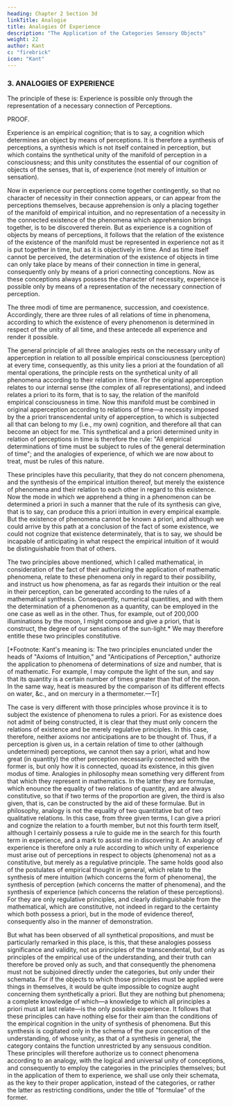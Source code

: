 ```yaml
---
heading: Chapter 2 Section 3d
linkTitle: Analogie
title: Analogies Of Experience
description: "The Application of the Categories Sensory Objects"
weight: 22
author: Kant
c: "firebrick"
icon: "Kant"
---
```




### 3. ANALOGIES OF EXPERIENCE

The principle of these is: Experience is possible only through the representation of a necessary connection of Perceptions.

PROOF.

Experience is an empirical cognition; that is to say, a cognition which determines an object by means of perceptions. It is therefore a synthesis of perceptions, a synthesis which is not itself contained in perception, but which contains the synthetical unity of the manifold of perception in a consciousness; and this unity constitutes the essential of our cognition of objects of the senses, that is, of experience (not merely of intuition or sensation). 

Now in experience our perceptions come together contingently, so that no character of necessity in their connection appears, or can appear from the perceptions themselves, because apprehension is only a placing together of the manifold of empirical intuition, and no representation of a necessity in the connected existence of the phenomena which apprehension brings together, is to be discovered therein. But as experience is a cognition of objects by means of perceptions, it follows that the relation of the existence of the existence of the manifold must be represented in experience not as it is put together in time, but as it is objectively in time. And as time itself cannot be perceived, the determination of the existence of objects in time can only take place by means of their connection in time in general, consequently only by means of a priori connecting conceptions. Now as these conceptions always possess the character of necessity, experience is possible only by means of a representation of the necessary connection of perception.

The three modi of time are permanence, succession, and coexistence. Accordingly, there are three rules of all relations of time in phenomena, according to which the existence of every phenomenon is determined in respect of the unity of all time, and these antecede all experience and render it possible.

The general principle of all three analogies rests on the necessary unity of apperception in relation to all possible empirical consciousness (perception) at every time, consequently, as this unity lies a priori at the foundation of all mental operations, the principle rests on the synthetical unity of all phenomena according to their relation in time. For the original apperception relates to our internal sense (the complex of all representations), and indeed relates a priori to its form, that is to say, the relation of the manifold empirical consciousness in time. Now this manifold must be combined in original apperception according to relations of time—a necessity imposed by the a priori transcendental unity of apperception, to which is subjected all that can belong to my (i.e., my own) cognition, and therefore all that can become an object for me. This synthetical and a priori determined unity in relation of perceptions in time is therefore the rule: "All empirical determinations of time must be subject to rules of the general determination of time"; and the analogies of experience, of which we are now about to treat, must be rules of this nature.

These principles have this peculiarity, that they do not concern phenomena, and the synthesis of the empirical intuition thereof, but merely the existence of phenomena and their relation to each other in regard to this existence. Now the mode in which we apprehend a thing in a phenomenon can be determined a priori in such a manner that the rule of its synthesis can give, that is to say, can produce this a priori intuition in every empirical example. But the existence of phenomena cannot be known a priori, and although we could arrive by this path at a conclusion of the fact of some existence, we could not cognize that existence determinately, that is to say, we should be incapable of anticipating in what respect the empirical intuition of it would be distinguishable from that of others.

The two principles above mentioned, which I called mathematical, in consideration of the fact of their authorizing the application of mathematic phenomena, relate to these phenomena only in regard to their possibility, and instruct us how phenomena, as far as regards their intuition or the real in their perception, can be generated according to the rules of a mathematical synthesis. Consequently, numerical quantities, and with them the determination of a phenomenon as a quantity, can be employed in the one case as well as in the other. Thus, for example, out of 200,000 illuminations by the moon, I might compose and give a priori, that is construct, the degree of our sensations of the sun-light.* We may therefore entitle these two principles constitutive.

   [*Footnote: Kant's meaning is: The two principles enunciated under
the heads of "Axioms of Intuition," and "Anticipations of Perception,"
authorize the application to phenomena of determinations of size and
number, that is of mathematic. For example, I may compute the light of
the sun, and say that its quantity is a certain number of times
greater than that of the moon. In the same way, heat is measured by the
comparison of its different effects on water, &c., and on mercury in a
thermometer.—Tr]

The case is very different with those principles whose province it is to subject the existence of phenomena to rules a priori. For as existence does not admit of being constructed, it is clear that they must only concern the relations of existence and be merely regulative principles. In this case, therefore, neither axioms nor anticipations are to be thought of. Thus, if a perception is given us, in a certain relation of time to other (although undetermined) perceptions, we cannot then say a priori, what and how great (in quantity) the other perception necessarily connected with the former is, but only how it is connected, quoad its existence, in this given modus of time. Analogies in philosophy mean something very different from that which they represent in mathematics. In the latter they are formulae, which enounce the equality of two relations of quantity, and are always constitutive, so that if two terms of the proportion are given, the third is also given, that is, can be constructed by the aid of these formulae. But in philosophy, analogy is not the equality of two quantitative but of two qualitative relations. In this case, from three given terms, I can give a priori and cognize the relation to a fourth member, but not this fourth term itself, although I certainly possess a rule to guide me in the search for this fourth term in experience, and a mark to assist me in discovering it. An analogy of experience is therefore only a rule according to which unity of experience must arise out of perceptions in respect to objects (phenomena) not as a constitutive, but merely as a regulative principle. The same holds good also of the postulates of empirical thought in general, which relate to the synthesis of mere intuition (which concerns the form of phenomena), the synthesis of perception (which concerns the matter of phenomena), and the synthesis of experience (which concerns the relation of these perceptions). For they are only regulative principles, and clearly distinguishable from the mathematical, which are constitutive, not indeed in regard to the certainty which both possess a priori, but in the mode of evidence thereof, consequently also in the manner of demonstration.

But what has been observed of all synthetical propositions, and must be particularly remarked in this place, is this, that these analogies possess significance and validity, not as principles of the transcendental, but only as principles of the empirical use of the understanding, and their truth can therefore be proved only as such, and that consequently the phenomena must not be subjoined directly under the categories, but only under their schemata. For if the objects to which those principles must be applied were things in themselves, it would be quite impossible to cognize aught concerning them synthetically a priori. But they are nothing but phenomena; a complete knowledge of which—a knowledge to which all principles a priori must at last relate—is the only possible experience. It follows that these principles can have nothing else for their aim than the conditions of the empirical cognition in the unity of synthesis of phenomena. But this synthesis is cogitated only in the schema of the pure conception of the understanding, of whose unity, as that of a synthesis in general, the category contains the function unrestricted by any sensuous condition. These principles will therefore authorize us to connect phenomena according to an analogy, with the logical and universal unity of conceptions, and consequently to employ the categories in the principles themselves; but in the application of them to experience, we shall use only their schemata, as the key to their proper application, instead of the categories, or rather the latter as restricting conditions, under the title of "formulae" of the former.

